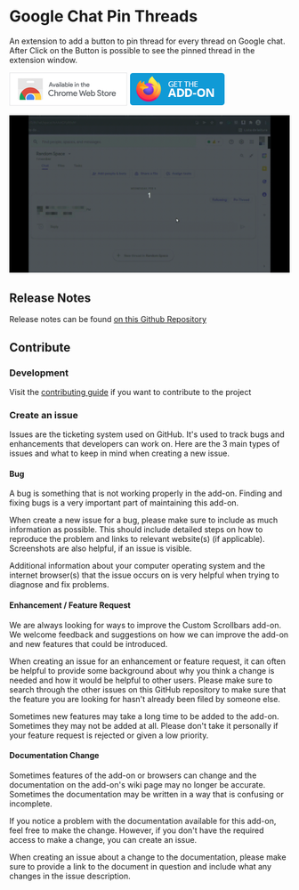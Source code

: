 # Google Chat Pin Threads
An extension to add a button to pin thread for every thread on Google chat. After Click on the Button is possible to see the pinned thread in the extension window.

[<img src=".github/chrome.png">](https://chrome.google.com/webstore/detail/gchat-pin-threads/indkckjhobpnbgkjbppehhihfpdmcjon)
[<img src=".github/firefox.png">](https://addons.mozilla.org/pt-BR/firefox/addon/gchat-pin-threads/)

![Pinned thread gif](assets/blur_pinned_thread.gif)


## Release Notes

Release notes can be found [on this Github Repository](https://github.com/LASalvador/gchat-pin/releases)


## Contribute

### Development

Visit the [contributing guide](CONTRIBUTING.md) if you want to contribute to the project
### Create an issue


Issues are the ticketing system used on GitHub. It's used to track bugs and enhancements that developers can work on. Here are the 3 main types of issues and what to keep in mind when creating a new issue.

#### Bug
A bug is something that is not working properly in the add-on. Finding and fixing bugs is a very important part of maintaining this add-on.

When create a new issue for a bug, please make sure to include as much information as possible. This should include detailed steps on how to reproduce the problem and links to relevant website(s) (if applicable). Screenshots are also helpful, if an issue is visible.

Additional information about your computer operating system and the internet browser(s) that the issue occurs on is very helpful when trying to diagnose and fix problems.

#### Enhancement / Feature Request
We are always looking for ways to improve the Custom Scrollbars add-on. We welcome feedback and suggestions on how we can improve the add-on and new features that could be introduced.

When creating an issue for an enhancement or feature request, it can often be helpful to provide some background about why you think a change is needed and how it would be helpful to other users. Please make sure to search through the other issues on this GitHub repository to make sure that the feature you are looking for hasn't already been filed by someone else.

Sometimes new features may take a long time to be added to the add-on. Sometimes they may not be added at all. Please don't take it personally if your feature request is rejected or given a low priority.

#### Documentation Change

Sometimes features of the add-on or browsers can change and the documentation on the add-on's wiki page may no longer be accurate. Sometimes the documentation may be written in a way that is confusing or incomplete.

If you notice a problem with the documentation available for this add-on, feel free to make the change. However, if you don't have the required access to make a change, you can create an issue.

When creating an issue about a change to the documentation, please make sure to provide a link to the document in question and include what any changes in the issue description.
